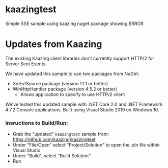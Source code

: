 # kaazingtest
Simple SSE sample using kaazing nuget package showing ERROR

# Updates from Kaazing

The existing Kaazing client libraries don't currently support HTTP/2 for Server Sent Events.  

We have updated this sample to use two packages from NuGet:
- 3v.EvtSource package (version 1.1.1 or better)
- WinHttpHandler package (version 4.5.2 or better)
    - Allows application to specify to use HTTP/2 client

We've tested this updated sample with .NET Core 2.0 and .NET Framework 4.7.2 Console applications.  Built using Visual Studio 2019 on Windows 10.

### Insructions to Build/Run:

* Grab the "updated" `kaazingtest` sample from: https://github.com/kaazing/kaazingtest
* Under "File/Open" select "Project/Solution" to open the .sln file within Visual Studio
* Under "Build", select "Build Solution"
* Run

